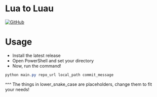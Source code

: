 # Lua to Luau
[![GitHub](https://gist.githubusercontent.com/2jammers/fb0ec771a9fe1c5f7674872a784a0fa8/raw/50c2114d7c3971d15d14972d72a9eb346c35af9e/GitHubRelease.svg)](https://github.com/typeinferences/lua-to-luau/releases)

# Usage
- Install the latest release
- Open PowerShell and set your directory
- Now, run the command!
```ps1
python main.py repo_url local_path commit_message
```
^^^ The things in lower_snake_case are placeholders, change them to fit your needs!
